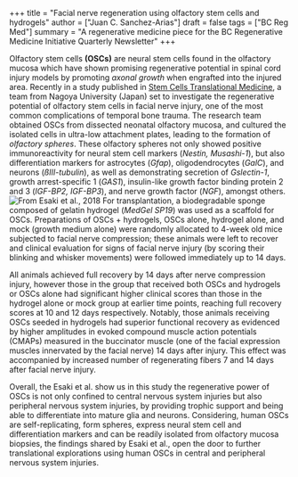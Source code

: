 +++
title =  "Facial nerve regeneration using olfactory stem cells and hydrogels"
author = ["Juan C. Sanchez-Arias"]
draft = false
tags = ["BC Reg Med"]
summary =  "A regenerative medicine piece for the BC Regenerative Medicine Initiative Quarterly Newsletter"
+++

 Olfactory stem cells **(OSCs)** are neural stem cells found in the olfactory mucosa which have shown promising regenerative potential in spinal cord injury models by promoting *axonal growth* when engrafted into the injured area. Recently in a study published in [Stem Cells Translational Medicine](https://stemcellsjournals.onlinelibrary.wiley.com/doi/abs/10.1002/sctm.15-0399), a team from Nagoya University (Japan) set to investigate the regenerative potential of olfactory stem cells in facial nerve injury, one of the most common complications of temporal bone trauma. The research team obtained OSCs from dissected neonatal olfactory mucosa, and cultured the isolated cells in ultra-low attachment plates, leading to the formation of *olfactory spheres*. These olfactory spheres not only showed positive immunoreactivity for neural stem cell markers (*Nestin, Musashi-1*), but also differentiation markers for astrocytes (*Gfap*), oligodendrocytes (*GalC*), and neurons (*ßIII-tubulin*), as well as demonstrating secretion of *Gslectin-1*, growth arrest-specific 1 (*GAS1*), insulin-like growth factor binding protein 2 and 3 (*IGF-BP2, IGF-BP3*), and nerve growth factor (*NGF*), amongst others. ![From Esaki et al., 2018](https://wol-prod-cdn.literatumonline.com/cms/attachment/ab579ab1-38e5-4c3b-afec-3ab8b4baec15/sct312409-fig-0001-m.jpg) For transplantation, a biodegradable sponge composed of gelatin hydrogel (*MedGel SP19*) was used as a scaffold for OSCs. Preparations of OSCs + hydrogels, OSCs alone, hydrogel alone, and mock (growth medium alone) were randomly allocated to 4-week old mice subjected to facial nerve compression; these animals were left to recover and clinical evaluation for signs of facial nerve injury (by scoring their blinking and whisker movements) were followed immediately up to 14 days.

 All animals achieved full recovery by 14 days after nerve compression injury, however those in the group that received both OSCs and hydrogels or OSCs alone had significant higher clinical scores than those in the hydrogel alone or mock group at earlier time points, reaching full recovery scores at 10 and 12 days respectively. Notably, those animals receiving OSCs seeded in hydrogels had superior functional recovery as evidenced by higher amplitudes in evoked compound muscle action potentials (CMAPs) measured in the buccinator muscle (one of the facial expression muscles innervated by the facial nerve) 14 days after injury. This effect was accompanied by increased number of regenerating fibers 7 and 14 days after facial nerve injury.

Overall, the Esaki et al. show us in this study the regenerative power of OSCs is not only confined to central nervous system injuries but also peripheral nervous system injuries, by providing trophic support and being able to differentiate into mature glia and neurons. Considering, human OSCs are self-replicating, form spheres, express neural stem cell and differentiation markers and can be readily isolated from olfactory mucosa biopsies, the findings shared by Esaki et al., open the door to further translational explorations using human OSCs in central and peripheral nervous system injuries. 